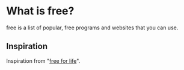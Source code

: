 # What is free?
free is a list of popular, free programs and websites that you can use.
## Inspiration
Inspiration from "[free for life](https://github.com/wdhdev/free-for-life)".
